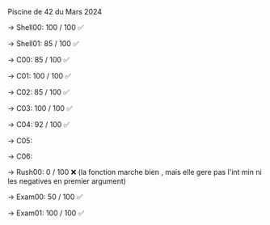 Piscine de 42 du Mars 2024

-> Shell00: 100 / 100 ✅

-> Shell01: 85 / 100  ✅

-> C00: 85 / 100      ✅

-> C01: 100 / 100     ✅

-> C02: 85 / 100      ✅

-> C03: 100 / 100     ✅

-> C04: 92 / 100      ✅

-> C05:

-> C06:

-> Rush00: 0 / 100    ❌ (la fonction marche bien , mais elle gere pas l'int min ni les negatives en premier argument)

-> Exam00: 50 / 100   ✅

-> Exam01: 100 / 100  ✅
